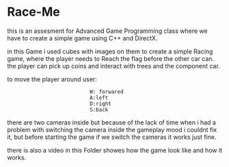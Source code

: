 # Race-Me
this is an assesment for Advanced Game Programming class where we have to create a simple game using C++ and DirectX.

in this Game i used cubes with images on them to create a simple Racing game, where the player needs to Reach the flag before the other car can.
the player can pick up coins and interact with trees and the component car.

to move the player around user:

                               W: forwared
                               A:left
                               D:right
                               S:back
                               
 there are two cameras inside but because of the lack of time when i had a problem with switching the camera inside the gameplay mood i couldnt fix it, but before starting the game if we switch the cameras it works just fine.

there is also a video in this Folder showes how the game look like and how it works.
